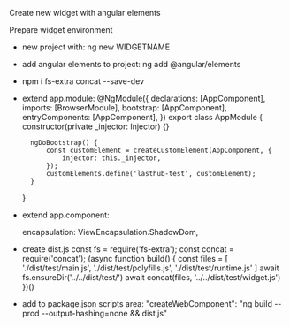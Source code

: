 Create new widget with angular elements

Prepare widget environment

- new project with: ng new WIDGETNAME
- add angular elements to project: ng add @angular/elements
- npm i fs-extra concat --save-dev
- extend app.module:
  @NgModule({
  declarations: [AppComponent],
  imports: [BrowserModule],
  bootstrap: [AppComponent],
  entryComponents: [AppComponent],
  })
  export class AppModule {
  constructor(private \_injector: Injector) {}

        ngDoBootstrap() {
            const customElement = createCustomElement(AppComponent, {
                injector: this._injector,
            });
            customElements.define('lasthub-test', customElement);
        }

  }

- extend app.component:

  encapsulation: ViewEncapsulation.ShadowDom,

- create dist.js
  const fs = require('fs-extra');
  const concat = require('concat');
  (async function build() {
  const files = [
  './dist/test/main.js',
  './dist/test/polyfills.js',
  './dist/test/runtime.js'
  ]
  await fs.ensureDir('../../dist/test/')
  await concat(files, '../../dist/test/widget.js')
  })()

- add to package.json scripts area:
  "createWebComponent": "ng build --prod --output-hashing=none && dist.js"
